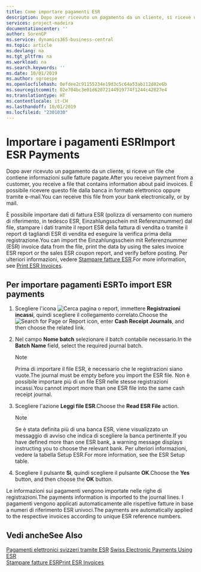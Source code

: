 ```yaml
---
title: Come importare pagamenti ESR
description: Dopo aver ricevuto un pagamento da un cliente, si riceve un file che contiene informazioni sulle fatture pagate. È possibile ricevere questo file dalla banca in formato elettronico oppure tramite e-mail.
services: project-madeira
documentationcenter: ''
author: SorenGP
ms.service: dynamics365-business-central
ms.topic: article
ms.devlang: na
ms.tgt_pltfrm: na
ms.workload: na
ms.search.keywords: ''
ms.date: 10/01/2019
ms.author: sgroespe
ms.openlocfilehash: 0efdee2c91155234e19d3c5c64a53ab112d82e6b
ms.sourcegitcommit: 02e704bc3e01d62072144919774f1244c42827e4
ms.translationtype: HT
ms.contentlocale: it-CH
ms.lasthandoff: 10/01/2019
ms.locfileid: "2301030"
---
```

# <a name="import-esr-payments"></a><span data-ttu-id="46d61-104">Importare i pagamenti ESR</span><span class="sxs-lookup"><span data-stu-id="46d61-104">Import ESR Payments</span></span>
<span data-ttu-id="46d61-105">Dopo aver ricevuto un pagamento da un cliente, si riceve un file che contiene informazioni sulle fatture pagate.</span><span class="sxs-lookup"><span data-stu-id="46d61-105">After you receive payment from a customer, you receive a file that contains information about paid invoices.</span></span> <span data-ttu-id="46d61-106">È possibile ricevere questo file dalla banca in formato elettronico oppure tramite e-mail.</span><span class="sxs-lookup"><span data-stu-id="46d61-106">You can receive this file from your bank electronically, or by mail.</span></span>  

<span data-ttu-id="46d61-107">È possibile importare dati di fattura ESR (polizza di versamento con numero di riferimento, in tedesco ESR, Einzahlungsschein mit Referenznummer) dal file, stampare i dati tramite il report ESR della fattura di vendita o tramite il report di tagliandi ESR di vendita ed eseguire la verifica prima della registrazione.</span><span class="sxs-lookup"><span data-stu-id="46d61-107">You can import the Einzahlungsschein mit Referenznummer (ESR) invoice data from the file, print the data by using the sales invoice ESR report or the sales ESR coupon report, and verify before posting.</span></span> <span data-ttu-id="46d61-108">Per ulteriori informazioni, vedere [Stampare fatture ESR](how-to-print-esr-invoices.md).</span><span class="sxs-lookup"><span data-stu-id="46d61-108">For more information, see [Print ESR Invoices](how-to-print-esr-invoices.md).</span></span>  

## <a name="to-import-esr-payments"></a><span data-ttu-id="46d61-109">Per importare pagamenti ESR</span><span class="sxs-lookup"><span data-stu-id="46d61-109">To import ESR payments</span></span>  

1.  <span data-ttu-id="46d61-110">Scegliere l'icona ![Cerca pagina o report](../../media/ui-search/search_small.png "icona Cerca pagina o report"), immettere **Registrazioni incassi**, quindi scegliere il collegamento correlato.</span><span class="sxs-lookup"><span data-stu-id="46d61-110">Choose the ![Search for Page or Report](../../media/ui-search/search_small.png "Search for Page or Report icon") icon, enter **Cash Receipt Journals**, and then choose the related link.</span></span>  
2.  <span data-ttu-id="46d61-111">Nel campo **Nome batch** selezionare il batch contabile necessario.</span><span class="sxs-lookup"><span data-stu-id="46d61-111">In the **Batch Name** field, select the required journal batch.</span></span>  

    > [!NOTE]  
    >  <span data-ttu-id="46d61-112">Prima di importare il file ESR, è necessario che le registrazioni siano vuote.</span><span class="sxs-lookup"><span data-stu-id="46d61-112">The journal must be empty before you import the ESR file.</span></span> <span data-ttu-id="46d61-113">Non è possibile importare più di un file ESR nelle stesse registrazioni incassi.</span><span class="sxs-lookup"><span data-stu-id="46d61-113">You cannot import more than one ESR file into the same cash receipt journal.</span></span>  

3.  <span data-ttu-id="46d61-114">Scegliere l'azione **Leggi file ESR**.</span><span class="sxs-lookup"><span data-stu-id="46d61-114">Choose the **Read ESR File** action.</span></span>  

    > [!NOTE]  
    >  <span data-ttu-id="46d61-115">Se è stata definita più di una banca ESR, viene visualizzato un messaggio di avviso che indica di scegliere la banca pertinente.</span><span class="sxs-lookup"><span data-stu-id="46d61-115">If you have defined more than one ESR bank, a warning message displays instructing you to choose the relevant bank.</span></span> <span data-ttu-id="46d61-116">Per ulteriori informazioni, vedere la tabella Setup ESR.</span><span class="sxs-lookup"><span data-stu-id="46d61-116">For more information, see the ESR Setup table.</span></span>  

4.  <span data-ttu-id="46d61-117">Scegliere il pulsante **Sì**, quindi scegliere il pulsante **OK**.</span><span class="sxs-lookup"><span data-stu-id="46d61-117">Choose the **Yes** button, and then choose the **OK** button.</span></span>  

<span data-ttu-id="46d61-118">Le informazioni sui pagamenti vengono importate nelle righe di registrazioni.</span><span class="sxs-lookup"><span data-stu-id="46d61-118">The payments information is imported to the journal lines.</span></span> <span data-ttu-id="46d61-119">I pagamenti vengono applicati automaticamente alle rispettive fatture in base a numeri di riferimento ESR univoci.</span><span class="sxs-lookup"><span data-stu-id="46d61-119">The payments are automatically applied to the respective invoices according to unique ESR reference numbers.</span></span>  

## <a name="see-also"></a><span data-ttu-id="46d61-120">Vedi anche</span><span class="sxs-lookup"><span data-stu-id="46d61-120">See Also</span></span>  
 <span data-ttu-id="46d61-121">[Pagamenti elettronici svizzeri tramite ESR](swiss-electronic-payments-using-esr.md) </span><span class="sxs-lookup"><span data-stu-id="46d61-121">[Swiss Electronic Payments Using ESR](swiss-electronic-payments-using-esr.md) </span></span>  
 [<span data-ttu-id="46d61-122">Stampare fatture ESR</span><span class="sxs-lookup"><span data-stu-id="46d61-122">Print ESR Invoices</span></span>](how-to-print-esr-invoices.md)

